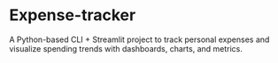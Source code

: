# Expense-tracker
A Python-based CLI + Streamlit project to track personal expenses and visualize spending trends with dashboards, charts, and metrics.
